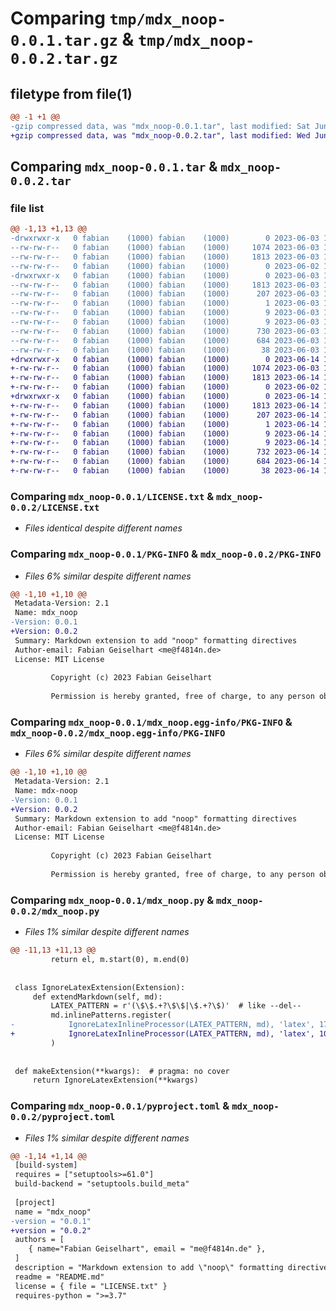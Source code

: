 # Comparing `tmp/mdx_noop-0.0.1.tar.gz` & `tmp/mdx_noop-0.0.2.tar.gz`

## filetype from file(1)

```diff
@@ -1 +1 @@
-gzip compressed data, was "mdx_noop-0.0.1.tar", last modified: Sat Jun  3 15:45:01 2023, max compression
+gzip compressed data, was "mdx_noop-0.0.2.tar", last modified: Wed Jun 14 12:57:53 2023, max compression
```

## Comparing `mdx_noop-0.0.1.tar` & `mdx_noop-0.0.2.tar`

### file list

```diff
@@ -1,13 +1,13 @@
-drwxrwxr-x   0 fabian    (1000) fabian    (1000)        0 2023-06-03 15:45:01.777748 mdx_noop-0.0.1/
--rw-rw-r--   0 fabian    (1000) fabian    (1000)     1074 2023-06-03 15:40:07.000000 mdx_noop-0.0.1/LICENSE.txt
--rw-rw-r--   0 fabian    (1000) fabian    (1000)     1813 2023-06-03 15:45:01.777748 mdx_noop-0.0.1/PKG-INFO
--rw-rw-r--   0 fabian    (1000) fabian    (1000)        0 2023-06-02 12:59:32.000000 mdx_noop-0.0.1/README.md
-drwxrwxr-x   0 fabian    (1000) fabian    (1000)        0 2023-06-03 15:45:01.777748 mdx_noop-0.0.1/mdx_noop.egg-info/
--rw-rw-r--   0 fabian    (1000) fabian    (1000)     1813 2023-06-03 15:45:01.000000 mdx_noop-0.0.1/mdx_noop.egg-info/PKG-INFO
--rw-rw-r--   0 fabian    (1000) fabian    (1000)      207 2023-06-03 15:45:01.000000 mdx_noop-0.0.1/mdx_noop.egg-info/SOURCES.txt
--rw-rw-r--   0 fabian    (1000) fabian    (1000)        1 2023-06-03 15:45:01.000000 mdx_noop-0.0.1/mdx_noop.egg-info/dependency_links.txt
--rw-rw-r--   0 fabian    (1000) fabian    (1000)        9 2023-06-03 15:45:01.000000 mdx_noop-0.0.1/mdx_noop.egg-info/requires.txt
--rw-rw-r--   0 fabian    (1000) fabian    (1000)        9 2023-06-03 15:45:01.000000 mdx_noop-0.0.1/mdx_noop.egg-info/top_level.txt
--rw-rw-r--   0 fabian    (1000) fabian    (1000)      730 2023-06-03 15:32:23.000000 mdx_noop-0.0.1/mdx_noop.py
--rw-rw-r--   0 fabian    (1000) fabian    (1000)      684 2023-06-03 15:44:14.000000 mdx_noop-0.0.1/pyproject.toml
--rw-rw-r--   0 fabian    (1000) fabian    (1000)       38 2023-06-03 15:45:01.777748 mdx_noop-0.0.1/setup.cfg
+drwxrwxr-x   0 fabian    (1000) fabian    (1000)        0 2023-06-14 12:57:53.944563 mdx_noop-0.0.2/
+-rw-rw-r--   0 fabian    (1000) fabian    (1000)     1074 2023-06-03 15:40:07.000000 mdx_noop-0.0.2/LICENSE.txt
+-rw-rw-r--   0 fabian    (1000) fabian    (1000)     1813 2023-06-14 12:57:53.944563 mdx_noop-0.0.2/PKG-INFO
+-rw-rw-r--   0 fabian    (1000) fabian    (1000)        0 2023-06-02 12:59:32.000000 mdx_noop-0.0.2/README.md
+drwxrwxr-x   0 fabian    (1000) fabian    (1000)        0 2023-06-14 12:57:53.944563 mdx_noop-0.0.2/mdx_noop.egg-info/
+-rw-rw-r--   0 fabian    (1000) fabian    (1000)     1813 2023-06-14 12:57:53.000000 mdx_noop-0.0.2/mdx_noop.egg-info/PKG-INFO
+-rw-rw-r--   0 fabian    (1000) fabian    (1000)      207 2023-06-14 12:57:53.000000 mdx_noop-0.0.2/mdx_noop.egg-info/SOURCES.txt
+-rw-rw-r--   0 fabian    (1000) fabian    (1000)        1 2023-06-14 12:57:53.000000 mdx_noop-0.0.2/mdx_noop.egg-info/dependency_links.txt
+-rw-rw-r--   0 fabian    (1000) fabian    (1000)        9 2023-06-14 12:57:53.000000 mdx_noop-0.0.2/mdx_noop.egg-info/requires.txt
+-rw-rw-r--   0 fabian    (1000) fabian    (1000)        9 2023-06-14 12:57:53.000000 mdx_noop-0.0.2/mdx_noop.egg-info/top_level.txt
+-rw-rw-r--   0 fabian    (1000) fabian    (1000)      732 2023-06-14 12:45:31.000000 mdx_noop-0.0.2/mdx_noop.py
+-rw-rw-r--   0 fabian    (1000) fabian    (1000)      684 2023-06-14 12:54:48.000000 mdx_noop-0.0.2/pyproject.toml
+-rw-rw-r--   0 fabian    (1000) fabian    (1000)       38 2023-06-14 12:57:53.944563 mdx_noop-0.0.2/setup.cfg
```

### Comparing `mdx_noop-0.0.1/LICENSE.txt` & `mdx_noop-0.0.2/LICENSE.txt`

 * *Files identical despite different names*

### Comparing `mdx_noop-0.0.1/PKG-INFO` & `mdx_noop-0.0.2/PKG-INFO`

 * *Files 6% similar despite different names*

```diff
@@ -1,10 +1,10 @@
 Metadata-Version: 2.1
 Name: mdx_noop
-Version: 0.0.1
+Version: 0.0.2
 Summary: Markdown extension to add "noop" formatting directives
 Author-email: Fabian Geiselhart <me@f4814n.de>
 License: MIT License
         
         Copyright (c) 2023 Fabian Geiselhart
         
         Permission is hereby granted, free of charge, to any person obtaining a copy
```

### Comparing `mdx_noop-0.0.1/mdx_noop.egg-info/PKG-INFO` & `mdx_noop-0.0.2/mdx_noop.egg-info/PKG-INFO`

 * *Files 6% similar despite different names*

```diff
@@ -1,10 +1,10 @@
 Metadata-Version: 2.1
 Name: mdx-noop
-Version: 0.0.1
+Version: 0.0.2
 Summary: Markdown extension to add "noop" formatting directives
 Author-email: Fabian Geiselhart <me@f4814n.de>
 License: MIT License
         
         Copyright (c) 2023 Fabian Geiselhart
         
         Permission is hereby granted, free of charge, to any person obtaining a copy
```

### Comparing `mdx_noop-0.0.1/mdx_noop.py` & `mdx_noop-0.0.2/mdx_noop.py`

 * *Files 1% similar despite different names*

```diff
@@ -11,13 +11,13 @@
         return el, m.start(0), m.end(0)
 
 
 class IgnoreLatexExtension(Extension):
     def extendMarkdown(self, md):
         LATEX_PATTERN = r'(\$\$.+?\$\$|\$.+?\$)'  # like --del--
         md.inlinePatterns.register(
-            IgnoreLatexInlineProcessor(LATEX_PATTERN, md), 'latex', 175
+            IgnoreLatexInlineProcessor(LATEX_PATTERN, md), 'latex', 10000
         )
 
 
 def makeExtension(**kwargs):  # pragma: no cover
     return IgnoreLatexExtension(**kwargs)
```

### Comparing `mdx_noop-0.0.1/pyproject.toml` & `mdx_noop-0.0.2/pyproject.toml`

 * *Files 1% similar despite different names*

```diff
@@ -1,14 +1,14 @@
 [build-system]
 requires = ["setuptools>=61.0"]
 build-backend = "setuptools.build_meta"
 
 [project]
 name = "mdx_noop"
-version = "0.0.1"
+version = "0.0.2"
 authors = [
 	{ name="Fabian Geiselhart", email = "me@f4814n.de" },
 ]
 description = "Markdown extension to add \"noop\" formatting directives"
 readme = "README.md"
 license = { file = "LICENSE.txt" }
 requires-python = ">=3.7"
```

